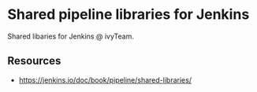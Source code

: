 # Shared pipeline libraries for Jenkins

Shared libaries for Jenkins @ ivyTeam.

## Resources

- https://jenkins.io/doc/book/pipeline/shared-libraries/
